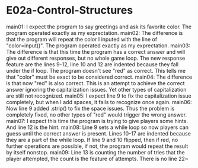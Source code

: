 
# E02a-Control-Structures
main01: I expect the program to say greetings and ask its favorite color. The program operated exactly as my exprectation.
main02: The difference is that the program will repeat the color I inputed with the line of "color=input()". The program operated exactly as my exprectation.
main03: The difference is that this time the program has a correct answer and will give out different responses, but no whole game loop. The new response feature are the lines 9-12, line 10 and 12 are indented because they fall under the if loop. The program doesn't see "red" as correct. This tells me that "color" must be exact to be considered correct.
main04: The difference is that now "red" is also correct. This is an attempt to achieve the correct answer ignoring the capitalization issues. Yet other types of capitalization are still not recognized.
main05: I expect line 9 to fix the capitalization issue completely, but when I add spaces, it fails to recognize once again.
main06: Now line 9 added .strip() to fix the space issues. Thus the problem is completely fixed, no other types of "red" would trigger the wrong answer.
main07: I expect this time the program is trying to give players some hints. And line 12 is the hint.
main08: Line 9 sets a while loop so now players can guess until the correct answer is present. Lines 10-17 are indented because they are a part of the while loop. If line 9 and 10 flipped, then if red, no further operations are possible, if not, the program would repeat the result by itself nonstop.
main09: Line 13 is counting the number of tries that the player attempted, the count is the feature of attempts. There is no line 22~